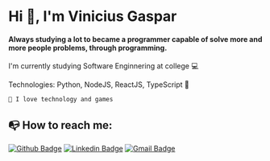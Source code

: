 

# Hi 👋, I'm Vinicius Gaspar

#### Always studying a lot to became a programmer capable of solve more and more people problems, through programming. 

   I'm currently studying Software Enginnering at college :computer:
   
   Technologies: Python, NodeJS, ReactJS, TypeScript :rocket:
   
    💬 I love technology and games   
   
## :mailbox_with_no_mail: How to reach me:

[![Github Badge](https://img.shields.io/badge/-Github-000?style=flat-square&logo=Github&logoColor=white&link=https://github.com/viniciusmgaspar)](https://github.com/viniciusmgaspar)
[![Linkedin Badge](https://img.shields.io/badge/-LinkedIn-blue?style=flat-square&logo=Linkedin&logoColor=white&link=https://linkedin.com/in/viniciusmgaspar)](https://linkedin.com/in/viniciusmgaspar)
[![Gmail Badge](https://img.shields.io/badge/-Gmail-c14438?style=flat-square&logo=Gmail&logoColor=white&link=mailto:viniciusmgaspar@gmail.com)](mailto:viniciusmgaspar@gmail.com)


